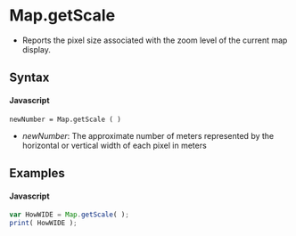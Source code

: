 # Map.getScale
- Reports the pixel size associated with the zoom level of the current map display.

## Syntax

#### Javascript
```
newNumber = Map.getScale ( )
```
- *newNumber*: The approximate number of meters represented by the horizontal or vertical width of each pixel in meters

## Examples

#### Javascript
```javascript
var HowWIDE = Map.getScale( );
print( HowWIDE );
```
